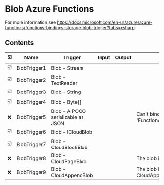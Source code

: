 # Blob Azure Functions

For more information see <https://docs.microsoft.com/en-us/azure/azure-functions/functions-bindings-storage-blob-trigger?tabs=csharp>.

## Contents

| ☑️ | Name | Trigger | Input | Output | Notes |
| --- | --- | --- | --- | --- | --- |
| ☑️ | BlobTrigger1 | Blob - Stream |  |  |  |
| ☑️ | BlobTrigger2 | Blob - TextReader |  |  |  |
| ☑️ | BlobTrigger3 | Blob - String |  |  |  |
| ☑️ | BlobTrigger4 | Blob - Byte[] |  |  |  |
| ❌ | BlobTrigger5 | Blob - A POCO serializable as JSON |  |  |  Can't bind BlobTrigger to type 'FunctionApp1.BlobTriggerOptions'. |
| ☑️ | BlobTrigger6 | Blob - ICloudBlob |  |  |  |
| ☑️ | BlobTrigger7 | Blob - CloudBlockBlob |  |  |  |
| ❌ | BlobTrigger8 | Blob - CloudPageBlob |  |  |The blob is not an CloudPageBlob. |
| ❌ | BlobTrigger9 | Blob - CloudAppendBlob |  |  | The blob is not an CloudAppendBlob. |

